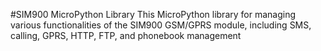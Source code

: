 #SIM900 MicroPython Library
This MicroPython library for managing various functionalities of the SIM900 GSM/GPRS module, including SMS, calling, GPRS, HTTP, FTP, and phonebook management

